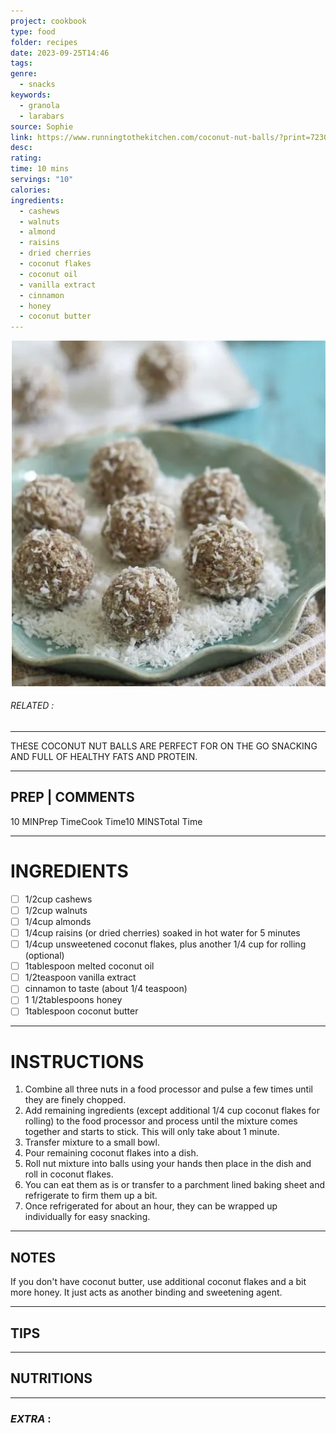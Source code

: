 ```yaml
---
project: cookbook
type: food
folder: recipes
date: 2023-09-25T14:46
tags: 
genre:
  - snacks
keywords:
  - granola
  - larabars
source: Sophie
link: https://www.runningtothekitchen.com/coconut-nut-balls/?print=7230
desc: 
rating: 
time: 10 mins
servings: "10"
calories: 
ingredients:
  - cashews
  - walnuts
  - almond
  - raisins
  - dried cherries
  - coconut flakes
  - coconut oil
  - vanilla extract
  - cinnamon
  - honey
  - coconut butter
---
```


![IMAGE](image_351.png)

###### *RELATED* : 
---
THESE COCONUT NUT BALLS ARE PERFECT FOR ON THE GO SNACKING AND FULL OF HEALTHY FATS AND PROTEIN.

---
## PREP | COMMENTS

10 MINPrep TimeCook Time10 MINSTotal Time

---
# INGREDIENTS

- [ ] 1/2cup cashews
- [ ] 1/2cup walnuts
- [ ] 1/4cup almonds
- [ ] 1/4cup raisins (or dried cherries) soaked in hot water for 5 minutes
- [ ] 1/4cup unsweetened coconut flakes, plus another 1/4 cup for rolling (optional)
- [ ] 1tablespoon melted coconut oil
- [ ] 1/2teaspoon vanilla extract
- [ ] cinnamon to taste (about 1/4 teaspoon)
- [ ] 1 1/2tablespoons honey
- [ ] 1tablespoon coconut butter

---
# INSTRUCTIONS

1. Combine all three nuts in a food processor and pulse a few times until they are finely chopped.
2. Add remaining ingredients (except additional 1/4 cup coconut flakes for rolling) to the food processor and process until the mixture comes together and starts to stick. This will only take about 1 minute.
3. Transfer mixture to a small bowl.
4. Pour remaining coconut flakes into a dish.
5. Roll nut mixture into balls using your hands then place in the dish and roll in coconut flakes.
6. You can eat them as is or transfer to a parchment lined baking sheet and refrigerate to firm them up a bit.
7. Once refrigerated for about an hour, they can be wrapped up individually for easy snacking.

---
## NOTES

If you don't have coconut butter, use additional coconut flakes and a bit more honey. It just acts as another binding and sweetening agent.

---
## TIPS



---
## NUTRITIONS



---
### *EXTRA* :



